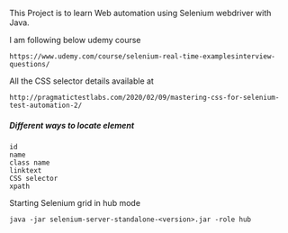 This Project is to learn Web automation using Selenium webdriver with Java.

I am following below udemy course

```https://www.udemy.com/course/selenium-real-time-examplesinterview-questions/```

All the CSS selector details available at

```http://pragmatictestlabs.com/2020/02/09/mastering-css-for-selenium-test-automation-2/```

##### Different ways to locate element
    
    id
    name
    class name
    linktext
    CSS selector
    xpath
  
    
 
 Starting Selenium grid in hub mode
 
 ``java -jar selenium-server-standalone-<version>.jar -role hub``
